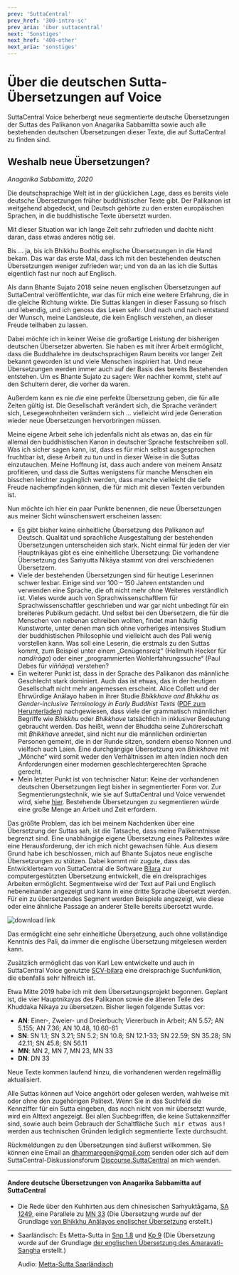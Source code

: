 ```yaml
---
prev: 'SuttaCentral'
prev_href: '300-intro-sc'
prev_aria: 'über suttacentral'
next: 'Sonstiges'
next_href: '400-other'
next_aria: 'sonstiges'
---
```

# Über die deutschen Sutta-Übersetzungen auf Voice

SuttaCentral Voice beherbergt neue segmentierte deutsche Übersetzungen der Suttas des Palikanon von Anagarika Sabbamitta sowie auch alle bestehenden deutschen Übersetzungen dieser Texte, die auf SuttaCentral zu finden sind.

## Weshalb neue Übersetzungen?

*Anagarika Sabbamitta, 2020*

Die deutschsprachige Welt ist in der glücklichen Lage, dass es bereits viele deutsche Übersetzungen früher buddhistischer Texte gibt. Der Palikanon ist weitgehend abgedeckt, und Deutsch gehörte zu den ersten europäischen Sprachen, in die buddhistische Texte übersetzt wurden.

Mit dieser Situation war ich lange Zeit sehr zufrieden und dachte nicht daran, dass etwas anderes nötig sei.

Bis … ja, bis ich Bhikkhu Bodhis englische Übersetzungen in die Hand bekam. Das war das erste Mal, dass ich mit den bestehenden deutschen Übersetzungen weniger zufrieden war; und von da an las ich die Suttas eigentlich fast nur noch auf Englisch.

Als dann Bhante Sujato 2018 seine neuen englischen Übersetzungen auf SuttaCentral veröffentlichte, war das für mich eine weitere Erfahrung, die in die gleiche Richtung wirkte. Die Suttas klangen in dieser Fassung so frisch und lebendig, und ich genoss das Lesen sehr. Und nach und nach entstand der Wunsch, meine Landsleute, die kein Englisch verstehen, an dieser Freude teilhaben zu lassen.

Dabei möchte ich in keiner Weise die großartige Leistung der bisherigen deutschen Übersetzer abwerten. Sie haben es mit ihrer Arbeit ermöglicht, dass die Buddhalehre im deutschsprachigen Raum bereits vor langer Zeit bekannt geworden ist und viele Menschen inspiriert hat. Und neue Übersetzungen werden immer auch auf der Basis des bereits Bestehenden entstehen. Um es Bhante Sujato zu sagen: Wer nachher kommt, steht auf den Schultern derer, die vorher da waren.

Außerdem kann es nie *die* eine perfekte Übersetzung geben, die für alle Zeiten gültig ist. Die Gesellschaft verändert sich, die Sprache verändert sich, Lesegewohnheiten verändern sich … vielleicht wird jede Generation wieder neue Übersetzungen hervorbringen müssen.

Meine eigene Arbeit sehe ich jedenfalls nicht als etwas an, das ein für allemal den buddhistischen Kanon in deutscher Sprache festschreiben soll. Was ich sicher sagen kann, ist, dass es für mich selbst ausgesprochen fruchtbar ist, diese Arbeit zu tun und in dieser Weise in die Suttas einzutauchen. Meine Hoffnung ist, dass auch andere von meinem Ansatz profitieren, und dass die Suttas wenigstens für manche Menschen ein bisschen leichter zugänglich werden, dass manche vielleicht die tiefe Freude nachempfinden können, die für mich mit diesen Texten verbunden ist.

Nun möchte ich hier ein paar Punkte benennen, die neue Übersetzungen aus meiner Sicht wünschenswert erscheinen lassen:

- Es gibt bisher keine einheitliche Übersetzung des Palikanon auf Deutsch. Qualität und sprachliche Ausgestaltung der bestehenden Übersetzungen unterscheiden sich stark. Nicht einmal für jeden der vier Hauptnikāyas gibt es eine einheitliche Übersetzung: Die vorhandene Übersetzung des Saṁyutta Nikāya stammt von drei verschiedenen Übersetzern.
- Viele der bestehenden Übersetzungen sind für heutige Leserinnen schwer lesbar. Einige sind vor 100 – 150 Jahren entstanden und verwenden eine Sprache, die oft nicht mehr ohne Weiteres verständlich ist. Vieles wurde auch von Sprachwissenschaftlern für Sprachwissenschaftler geschrieben und war gar nicht unbedingt für ein breiteres Publikum gedacht. Und selbst bei den Übersetzern, die für die Menschen von nebenan schreiben wollten, findet man häufig Kunstworte, unter denen man sich ohne vorheriges intensives Studium der buddhistischen Philosophie und vielleicht auch des Pali wenig vorstellen kann. Was soll eine Leserin, die erstmals zu den Suttas kommt, zum Beispiel unter einem „Genügensreiz“ (Hellmuth Hecker für *nandīrāga*) oder einer „programmierten Wohlerfahrungssuche“ (Paul Debes für *viññāṇa*) verstehen?
- Ein weiterer Punkt ist, dass in der Sprache des Palikanon das männliche Geschlecht stark dominiert. Auch das ist etwas, das in der heutigen Gesellschaft nicht mehr angemessen erscheint. Alice Collett und der Ehrwürdige Anālayo haben in ihrer Studie *Bhikkhave and Bhikkhu as Gender-inclusive Terminology in Early Buddhist Texts* (<a href="http://blogs.dickinson.edu/buddhistethics/?s=analayo+bhikkhave" target="_blank">PDF zum Herunterladen</a>) nachgewiesen, dass viele der grammatisch männlichen Begriffe wie *Bhikkhu* oder *Bhikkhave* tatsächlich in inklusiver Bedeutung gebraucht werden. Das heißt, wenn der Bhuddha seine Zuhörerschaft mit *Bhikkhave* anredet, sind nicht nur die männlichen ordinierten Personen gemeint, die in der Runde sitzen, sondern ebenso Nonnen und vielfach auch Laien. Eine durchgängige Übersetzung von *Bhikkhave* mit „Mönche“ wird somit weder den Verhältnissen im alten Indien noch den Anforderungen einer modernen geschlechtergerechten Sprache gerecht.
- Mein letzter Punkt ist von technischer Natur: Keine der vorhandenen deutschen Übersetzungen liegt bisher in segmentierter Form vor. Zur Segmentierungstechnik, wie sie auf SuttaCentral und Voice verwendet wird, siehe [hier](/dhammaregen/de/201-segmentierung). Bestehende Übersetzungen zu segmentieren würde eine große Menge an Arbeit und Zeit erfordern.

Das größte Problem, das ich bei meinem Nachdenken über eine Übersetzung der Suttas sah, ist die Tatsache, dass meine Palikenntnisse begrenzt sind. Eine unabhängige eigene Übersetzung eines Palitextes wäre eine Herausforderung, der ich mich nicht gewachsen fühle. Aus diesem Grund habe ich beschlossen, mich auf Bhante Sujatos neue englische Übersetzungen zu stützen. Dabei kommt mir zugute, dass das Entwicklerteam von SuttaCentral die Software <a href="https://bilara.suttacentral.net/" target="_blank">Bilara</a> zur computergestützten Übersetzung entwickelt, die ein dreisprachiges Arbeiten ermöglicht. Segmentweise wird der Text auf Pali und Englisch nebeneinander angezeigt und kann in eine dritte Sprache übersetzt werden. Für ein zu übersetzendes Segment werden Beispiele angezeigt, wie diese oder eine ähnliche Passage an anderer Stelle bereits übersetzt wurde.

![download link](/sc-voice/assets/img/bilara.png?raw=true)

Das ermöglicht eine sehr einheitliche Übersetzung, auch ohne vollständige Kenntnis des Pali, da immer die englische Übersetzung mitgelesen werden kann.

Zusätzlich ermöglicht das von Karl Lew entwickelte und auch in SuttaCentral Voice genutzte <a href="https://www.npmjs.com/package/scv-bilara" target="_blank">SCV-bilara</a> eine dreisprachige Suchfunktion, die ebenfalls sehr hilfreich ist.

Etwa Mitte 2019 habe ich mit dem Übersetzungsprojekt begonnen. Geplant ist, die vier Hauptnikayas des Palikanon sowie die älteren Teile des Khuddaka Nikaya zu übersetzen. Bisher liegen folgende Suttas vor:
- **AN**: Einer-, Zweier- und Dreierbuch; Viererbuch in Arbeit; AN 5.57; AN 5.155; AN 7.36; AN 10.48, 10.60-61
- **SN**: SN 1.1; SN 3.21; SN 5.2; SN 10.8; SN 12.1-33; SN 22.59; SN 35.28; SN 42.11; SN 45.8; SN 56.11
- **MN**: MN 2, MN 7, MN 23, MN 33
- **DN**: DN 33

Neue Texte kommen laufend hinzu, die vorhandenen werden regelmäßig aktualisiert.

Alle Suttas können auf Voice angehört oder gelesen werden, wahlweise mit oder ohne den zugehörigen Palitext. Wenn Sie in das Suchfeld die Kennziffer für ein Sutta eingeben, das noch nicht von mir übersetzt wurde, wird ein Alttext angezeigt. Bei allen Suchbegriffen, die keine Suttakennziffer sind, sowie auch beim Gebrauch der Schaltfläche <kbd>Such mir etwas aus!</kbd> werden aus technischen Gründen lediglich segmentierte Texte durchsucht.

Rückmeldungen zu den Übersetzungen sind äußerst willkommen. Sie können eine Email an <dhammaregen@gmail.com> senden oder sich auf dem SuttaCentral-Diskussionsforum <a href="https://discourse.suttacentral.net" target="_blank">Discourse.SuttaCentral</a> an mich wenden.

---
#### Andere deutsche Übersetzungen von Anagarika Sabbamitta auf SuttaCentral
- Die Rede über den Kuhhirten aus dem chinesischen Saṁyuktāgama, <a href="https://suttacentral.net/sa1249/de/sabbamitta" target="_blank">SA 1249</a>, eine Parallele zu <a href="https://voice.suttacentral.net/scv/index.html?r=0.02687837185806985#/sutta?search=mn33" target="_blank">MN 33</a> (Die Übersetzung wurde auf der Grundlage <a href="https://www.buddhismuskunde.uni-hamburg.de/personen/analayo" target="_blank">von Bhikkhu Anālayos englischer Übersetzung</a> erstellt.)
- Saarländisch: Es Metta-Sutta in <a href="https://suttacentral.net/snp1.8/sld/sabbamitta" target="_blank">Snp 1.8</a> und <a href="https://suttacentral.net/kp9/sld/sabbamitta" target="_blank">Kp 9</a> (Die Übersetzung wurde auf der Grundlage <a href="https://suttacentral.net/kp9/en/amaravati" target="_blank">der englischen Übersetzung des Amaravati-Sangha</a> erstellt.)  

  Audio: <a href="/dhammaregen/assets/audio/mettasutta-sld.mp3" target="_blank">Metta-Sutta Saarländisch</a>
